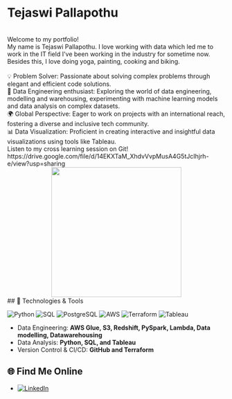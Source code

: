 # Tejaswi Pallapothu
<br/>
Welcome to my portfolio!
<br/>
My name is Tejaswi Pallapothu. I love working with data which led me to work in the IT field I've been working in the industry for sometime now. Besides this, I love doing yoga, painting, cooking and biking.
<br/>
<br/>
💡 Problem Solver: Passionate about solving complex problems through elegant and efficient code solutions.<br/>
🤖 Data Engineering enthusiast: Exploring the world of data engineering, modelling and warehousing, experimenting with machine learning models and data analysis on complex datasets.<br/>
🌍 Global Perspective: Eager to work on projects with an international reach, fostering a diverse and inclusive tech community.<br/>
📊 Data Visualization: Proficient in creating interactive and insightful data visualizations using tools like Tableau.<br/>
Listen to my cross learning session on Git! https://drive.google.com/file/d/14EKXTaM_XhdvVvpMusA4G5tJcIhjrh-e/view?usp=sharing
</br>
<div id="header" align="center">
  <img src="https://user-images.githubusercontent.com/113302094/211284885-f4291eef-88a6-48cb-a06e-28c3481a75b0.gif" width="300"/>
</div>
## 🚀 Technologies & Tools

![Python](https://img.shields.io/badge/-Python-3776AB?logo=python&logoColor=white&style=flat-square) 
![SQL](https://img.shields.io/badge/-SQL-4479A1?logo=postgresql&logoColor=white&style=flat-square) 
![PostgreSQL](https://img.shields.io/badge/-PostgreSQL-336791?logo=postgresql&logoColor=white&style=flat-square) 
![AWS](https://img.shields.io/badge/-AWS-FF9900?logo=amazonaws&logoColor=white&style=flat-square) 
![Terraform](https://img.shields.io/badge/-Terraform-623CE4?logo=terraform&logoColor=white&style=flat-square) 
![Tableau](https://img.shields.io/badge/-Tableau-E97627?logo=tableau&logoColor=white&style=flat-square)


- Data Engineering: **AWS Glue, S3, Redshift, PySpark, Lambda, Data modelling, Datawarehousing**  
- Data Analysis: **Python, SQL, and Tableau**  
- Version Control & CI/CD: **GitHub and Terraform**  


## 🌐 Find Me Online
- [![LinkedIn](https://img.shields.io/badge/-LinkedIn-0077B5?logo=linkedin&logoColor=white&style=flat-square)](https://www.linkedin.com/in/tejaswi-pallapothu/)  
